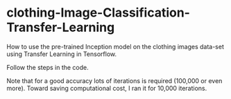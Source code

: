 # clothing-Image-Classification-Transfer-Learning
How to use the pre-trained Inception model on the clothing images data-set using Transfer Learning in Tensorflow.

Follow the steps in the code.

Note that for a good accuracy lots of iterations is required (100,000 or even more). Toward saving computational cost, I ran it for 10,000 iterations. 
